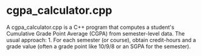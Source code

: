 # cgpa_calculator.cpp
A cgpa_calculator.cpp is a C++ program that computes a student's Cumulative Grade Point Average (CGPA) from semester-level data. The usual approach:  1. For each semester (or course), obtain credit-hours and a grade value (often a grade point like 10/9/8 or an SGPA for the semester).
